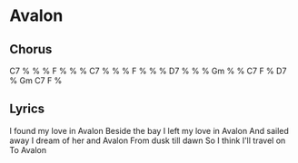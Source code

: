 # Avalon

## Chorus

C7 % % % F % % %
C7 % % % F % % %
D7 % % % Gm % % C7
F % D7 % Gm C7 F %

## Lyrics

I found my love in Avalon
Beside the bay
I left my love in Avalon
And sailed away
I dream of her and Avalon
From dusk till dawn
So I think I'll travel on
To Avalon